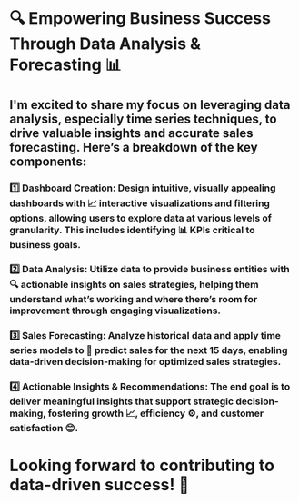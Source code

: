 # 🔍 Empowering Business Success Through Data Analysis & Forecasting 📊

## I'm excited to share my focus on leveraging data analysis, especially time series techniques, to drive valuable insights and accurate sales forecasting. Here’s a breakdown of the key components:

### 1️⃣ Dashboard Creation: Design intuitive, visually appealing dashboards with 📈 interactive visualizations and filtering options, allowing users to explore data at various levels of granularity. This includes identifying 📊 KPIs critical to business goals.

### 2️⃣ Data Analysis: Utilize data to provide business entities with 🔍 actionable insights on sales strategies, helping them understand what’s working and where there’s room for improvement through engaging visualizations.

### 3️⃣ Sales Forecasting: Analyze historical data and apply time series models to 📅 predict sales for the next 15 days, enabling data-driven decision-making for optimized sales strategies.

### 4️⃣ Actionable Insights & Recommendations: The end goal is to deliver meaningful insights that support strategic decision-making, fostering growth 📈, efficiency ⚙️, and customer satisfaction 😊.

# Looking forward to contributing to data-driven success! 🚀

